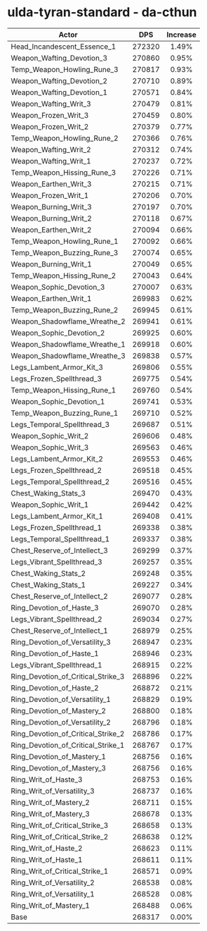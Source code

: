 # ulda-tyran-standard - da-cthun
| Actor | DPS | Increase |
|---|:---:|:---:|
|Head_Incandescent_Essence_1|272320|1.49%|
|Weapon_Wafting_Devotion_3|270860|0.95%|
|Temp_Weapon_Howling_Rune_3|270817|0.93%|
|Weapon_Wafting_Devotion_2|270710|0.89%|
|Weapon_Wafting_Devotion_1|270571|0.84%|
|Weapon_Wafting_Writ_3|270479|0.81%|
|Weapon_Frozen_Writ_3|270459|0.80%|
|Weapon_Frozen_Writ_2|270379|0.77%|
|Temp_Weapon_Howling_Rune_2|270366|0.76%|
|Weapon_Wafting_Writ_2|270312|0.74%|
|Weapon_Wafting_Writ_1|270237|0.72%|
|Temp_Weapon_Hissing_Rune_3|270226|0.71%|
|Weapon_Earthen_Writ_3|270215|0.71%|
|Weapon_Frozen_Writ_1|270206|0.70%|
|Weapon_Burning_Writ_3|270197|0.70%|
|Weapon_Burning_Writ_2|270118|0.67%|
|Weapon_Earthen_Writ_2|270094|0.66%|
|Temp_Weapon_Howling_Rune_1|270092|0.66%|
|Temp_Weapon_Buzzing_Rune_3|270074|0.65%|
|Weapon_Burning_Writ_1|270049|0.65%|
|Temp_Weapon_Hissing_Rune_2|270043|0.64%|
|Weapon_Sophic_Devotion_3|270007|0.63%|
|Weapon_Earthen_Writ_1|269983|0.62%|
|Temp_Weapon_Buzzing_Rune_2|269945|0.61%|
|Weapon_Shadowflame_Wreathe_2|269941|0.61%|
|Weapon_Sophic_Devotion_2|269925|0.60%|
|Weapon_Shadowflame_Wreathe_1|269918|0.60%|
|Weapon_Shadowflame_Wreathe_3|269838|0.57%|
|Legs_Lambent_Armor_Kit_3|269806|0.55%|
|Legs_Frozen_Spellthread_3|269775|0.54%|
|Temp_Weapon_Hissing_Rune_1|269760|0.54%|
|Weapon_Sophic_Devotion_1|269741|0.53%|
|Temp_Weapon_Buzzing_Rune_1|269710|0.52%|
|Legs_Temporal_Spellthread_3|269687|0.51%|
|Weapon_Sophic_Writ_2|269606|0.48%|
|Weapon_Sophic_Writ_3|269563|0.46%|
|Legs_Lambent_Armor_Kit_2|269553|0.46%|
|Legs_Frozen_Spellthread_2|269518|0.45%|
|Legs_Temporal_Spellthread_2|269516|0.45%|
|Chest_Waking_Stats_3|269470|0.43%|
|Weapon_Sophic_Writ_1|269442|0.42%|
|Legs_Lambent_Armor_Kit_1|269408|0.41%|
|Legs_Frozen_Spellthread_1|269338|0.38%|
|Legs_Temporal_Spellthread_1|269337|0.38%|
|Chest_Reserve_of_Intellect_3|269299|0.37%|
|Legs_Vibrant_Spellthread_3|269257|0.35%|
|Chest_Waking_Stats_2|269248|0.35%|
|Chest_Waking_Stats_1|269227|0.34%|
|Chest_Reserve_of_Intellect_2|269077|0.28%|
|Ring_Devotion_of_Haste_3|269070|0.28%|
|Legs_Vibrant_Spellthread_2|269034|0.27%|
|Chest_Reserve_of_Intellect_1|268979|0.25%|
|Ring_Devotion_of_Versatility_3|268947|0.23%|
|Ring_Devotion_of_Haste_1|268946|0.23%|
|Legs_Vibrant_Spellthread_1|268915|0.22%|
|Ring_Devotion_of_Critical_Strike_3|268896|0.22%|
|Ring_Devotion_of_Haste_2|268872|0.21%|
|Ring_Devotion_of_Versatility_1|268829|0.19%|
|Ring_Devotion_of_Mastery_2|268800|0.18%|
|Ring_Devotion_of_Versatility_2|268796|0.18%|
|Ring_Devotion_of_Critical_Strike_2|268786|0.17%|
|Ring_Devotion_of_Critical_Strike_1|268767|0.17%|
|Ring_Devotion_of_Mastery_1|268756|0.16%|
|Ring_Devotion_of_Mastery_3|268756|0.16%|
|Ring_Writ_of_Haste_3|268753|0.16%|
|Ring_Writ_of_Versatility_3|268737|0.16%|
|Ring_Writ_of_Mastery_2|268711|0.15%|
|Ring_Writ_of_Mastery_3|268678|0.13%|
|Ring_Writ_of_Critical_Strike_3|268658|0.13%|
|Ring_Writ_of_Critical_Strike_2|268638|0.12%|
|Ring_Writ_of_Haste_2|268623|0.11%|
|Ring_Writ_of_Haste_1|268611|0.11%|
|Ring_Writ_of_Critical_Strike_1|268571|0.09%|
|Ring_Writ_of_Versatility_2|268538|0.08%|
|Ring_Writ_of_Versatility_1|268528|0.08%|
|Ring_Writ_of_Mastery_1|268488|0.06%|
|Base|268317|0.00%|

